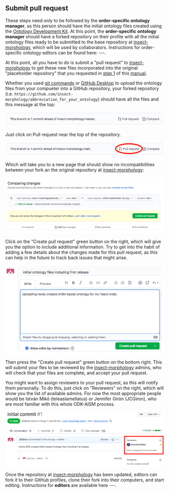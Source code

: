 ## Submit pull request

These steps need only to be followed by the **order-specific ontology manager**, as this person should have the initial ontology files created using the [Ontology Development Kit](https://github.com/INCATools/ontology-development-kit). At this point, the **order-specific ontology manager** should have a forked repository on their profile with all the initial ontology files ready to be submitted to the base repository at [insect-morphology](https://github.com/insect-morphology), which  will be used by collaborators. Instructions for order-specific ontology editors can be found here: ---.

At this point, all you have to do is submit a "pull request" to [insect-morphology](https://github.com/insect-morphology) to get these new files incorporated into the original "placeholder repository" that you requested in [step 1](https://github.com/insect-morphology/Manual/blob/main/Sections/Setting-up-main-repository.md) of this [manual](https://github.com/insect-morphology/Manual).

Whether you used [git commands](https://github.com/insect-morphology/Manual/blob/main/Sections/Using-git-commands.md) or [GitHub Desktop](https://github.com/insect-morphology/Manual/blob/main/Sections/Using-GitHub-Desktop.md) to upload the ontology files from your compueter into a GitHub repository, your forked repository (i.e. `https://github.com/insect-morphology/abbreviation_for_your_ontology`) should have all the files and this message at the top:

![GitHub Branch Ahead](https://github.com/insect-morphology/Manual/blob/main/img/GitHubBranchEven.png)

Just click on Pull request near the top of the repository.

![GitHub How to Pull Request](https://github.com/insect-morphology/Manual/blob/main/img/GitHubHowPullReq.png)

Which will take you to a new page that should show no incompatibilities between your fork an the original repository at [insect-morphology](https://github.com/insect-morphology):

![GitHub Pull Request](https://github.com/insect-morphology/Manual/blob/main/img/GitHubPullReq.png)

Click on the "Create pull request" green button on the right, which will give you the option to include additional information. Try to get into the habit of adding a few details about the changes made for this pull request, as this can help in the future to track back issues that might arise.

![GitHub Pull Request message](https://github.com/insect-morphology/Manual/blob/main/img/GitHubPullReqMsg.png)

Then press the "Create pull request" green button on the bottom right. This will submit your fles to be reviewed by the [insect-morphology](https://github.com/insect-morphology) admins, who will check that your files are complete, and accept your pull request.

You might want to assign reviewers to your pull request, as this will notify them personally. To do this, just click on "Reviewers" on the right, which will show you the list of available admins. For now the most appropriate people would be István Mikó (teleaslamellatus) or Jennifer Girón (JCGiron), who are most familiar with this whole ODK-AISM process.

![GitHub Pull Request Reviewers](https://github.com/insect-morphology/Manual/blob/main/img/GitHubPullReqRev.png)

Once the repository at [insect-morphology](https://github.com/insect-morphology) has been updated, editors can fork it to their GitHub profiles, clone their fork into their computers, and start editing. Instructions for **editors** are available here ---.
